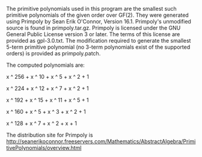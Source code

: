 The primitive polynomials used in this program are the smallest such primitive 
polynomials of the given order over GF(2). They were generated using Primpoly by 
Sean Erik O'Connor, Version 16.1. Primpoly's unmodified source is found in 
primpoly.tar.gz. Primpoly is licensed under the GNU General Public License 
version 3 or later. The terms of this license are provided as gpl-3.0.txt. The 
modification required to generate the smallest 5-term primitive polynomial (no 
3-term polynomials exist of the supported orders) is provided as primpoly.patch.

The computed polynomials are:

x ^ 256 + x ^ 10 + x ^ 5 + x ^ 2 + 1

x ^ 224 + x ^ 12 + x ^ 7 + x ^ 2 + 1

x ^ 192 + x ^ 15 + x ^ 11 + x ^ 5 + 1

x ^ 160 + x ^ 5 + x ^ 3 + x ^ 2 + 1

x ^ 128 + x ^ 7 + x ^ 2 + x + 1

The distribution site for Primpoly is http://seanerikoconnor.freeservers.com/Mathematics/AbstractAlgebra/PrimitivePolynomials/overview.html
